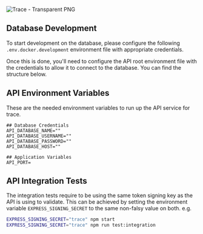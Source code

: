 
![Trace - Transparent PNG](https://github.com/DigitalForge-Dynamics/Trace/assets/76014409/1a5c47be-8461-46b6-84cb-54e48f91ebfd)

## Database Development
To start development on the database, please configure the following ``` .env.docker.development ``` environment file with appropriate credentials. 

Once this is done, you'll need to configure the API root environment file with the credentials to allow it to connect to the database. You can find the structure below.


## API Environment Variables
These are the needed environment variables to run up the API service for trace.
```
## Database Credentials
API_DATABASE_NAME=""
API_DATABASE_USERNAME=""
API_DATABASE_PASSWORD=""
API_DATABASE_HOST=""

## Application Variables
API_PORT=
```

## API Integration Tests
The integration tests require to be using the same token signing key as the API is using to validate.
This can be achieved by setting the environment variable `EXPRESS_SIGNING_SECRET` to the same non-falsy value on both.
e.g.
```sh
EXPRESS_SIGNING_SECRET="trace" npm start
EXPRESS_SIGNING_SECRET="trace" npm run test:integration
```
